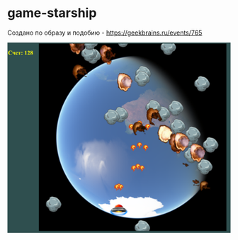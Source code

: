 # game-starship
Создано по образу и подобию - https://geekbrains.ru/events/765

![preview](images/preview.png)